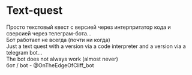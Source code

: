 # Text-quest
Просто текстовый квест с верcией через интерпритатор кода и сверсией через телеграм-бота...  
Бот работает не всегда (почти ни когда)  
Just a text quest with a version via a code interpreter and a version via a telegram bot...   
The bot does not always work (almost never)  
бот / bot - @OnTheEdgeOfCliff_bot

